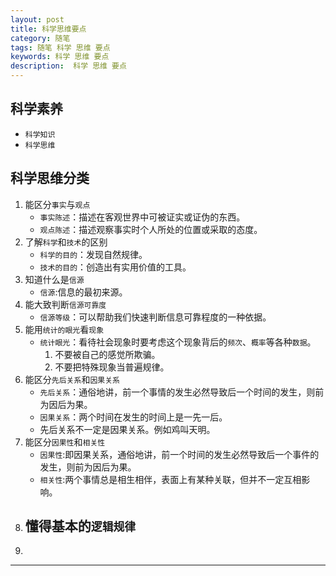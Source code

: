 ```yaml
---
layout: post 
title: 科学思维要点
category: 随笔  
tags: 随笔 科学 思维 要点 	
keywords: 科学 思维 要点
description:  科学 思维 要点 
---
```

## 科学素养

- `科学知识`
- `科学思维`


## 科学思维分类

1. 能区分`事实`与`观点`
    - `事实陈述`：描述在客观世界中可被证实或证伪的东西。
    - `观点陈述`：描述观察事实时个人所处的位置或采取的态度。
2. 了解`科学`和`技术`的区别
    - `科学的目的`：发现自然规律。
    - `技术的目的`：创造出有实用价值的工具。
3. 知道什么是`信源`
   - `信源`:信息的最初来源。
4. 能大致判断`信源可靠度`
   - `信源等级`：可以帮助我们快速判断信息可靠程度的一种依据。
5. 能用`统计的眼光`看`现象`
   - `统计眼光`：看待社会现象时要考虑这个现象背后的`频次`、`概率`等各种`数据`。
     1. 不要被自己的感觉所欺骗。
     2. 不要把特殊现象当普遍规律。 
6. 能区分`先后关系`和`因果关系`
    - `先后关系`：通俗地讲，前一个事情的发生必然导致后一个时间的发生，则前为因后为果。
    - `因果关系`：两个时间在发生的时间上是一先一后。
    - 先后关系不一定是因果关系。例如鸡叫天明。
7. 能区分`因果性`和`相关性`
    - `因果性`:即因果关系，通俗地讲，前一个时间的发生必然导致后一个事件的发生，则前为因后为果。
    - `相关性`:两个事情总是相生相伴，表面上有某种关联，但并不一定互相影响。
8. 懂得基本的`逻辑规律`
    - 
9. 

---